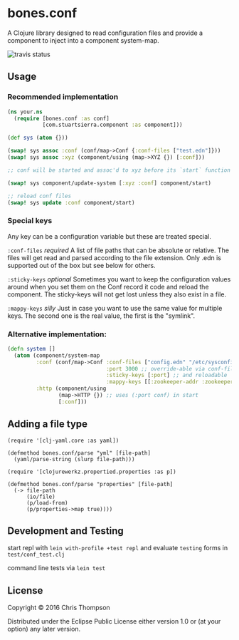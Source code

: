 # bones.conf

A Clojure library designed to read configuration files and provide a
component to inject into a component system-map.


![travis status](https://api.travis-ci.org/teaforthecat/bones.conf.svg)


## Usage

### Recommended implementation

```clojure
(ns your.ns
  (require [bones.conf :as conf]
           [com.stuartsierra.component :as component]))

(def sys (atom {}))

(swap! sys assoc :conf (conf/map->Conf {:conf-files ["test.edn"]}))
(swap! sys assoc :xyz (component/using (map->XYZ {}) [:conf]))

;; conf will be started and assoc'd to xyz before its `start` function is executed

(swap! sys component/update-system [:xyz :conf] component/start)

;; reload conf files
(swap! sys update :conf component/start)
```

### Special keys

Any key can be a configuration variable but these are treated special.


`:conf-files` *required*  A list of file paths that can be absolute or relative.
The files will get read and parsed according to the file extension. Only .edn is
supported out of the box but see below for others.

`:sticky-keys` *optional* Sometimes you want to keep the configuration values
around when you set them on the Conf record it code and reload the component.
The sticky-keys will not get lost unless they also exist in a file.

`:mappy-keys` *silly* Just in case you want to use the same value for multiple
keys. The second one is the real value, the first is the "symlink".



### Alternative implementation:

```clojure
(defn system []
  (atom (component/system-map
         :conf (conf/map->Conf :conf-files ["config.edn" "/etc/sysconfig/app.properties"]
                               :port 3000 ;; override-able via conf-files
                               :sticky-keys [:port] ;; and reloadable
                               :mappy-keys [[:zookeeper-addr :zookeeper/address]]) ;;same value
         :http (component/using
                (map->HTTP {}) ;; uses (:port conf) in start
                [:conf]))

```

## Adding a file type

```
(require '[clj-yaml.core :as yaml])

(defmethod bones.conf/parse "yml" [file-path]
  (yaml/parse-string (slurp file-path)))
```


```
(require '[clojurewerkz.propertied.properties :as p])

(defmethod bones.conf/parse "properties" [file-path]
  (-> file-path
      (io/file)
      (p/load-from)
      (p/properties->map true))))
```

## Development and Testing

start repl with `lein with-profile +test repl` and evaluate `testing` forms in `test/conf_test.clj`

command line tests via `lein test`


## License

Copyright © 2016 Chris Thompson

Distributed under the Eclipse Public License either version 1.0 or (at
your option) any later version.

